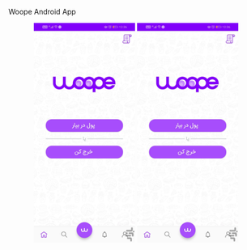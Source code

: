 Woope Android App
<p align="center">
  <img src="https://raw.githubusercontent.com/Hamedlq/woopeAndroidApp/master/images/ir.woope.woopeapp-031304564879.jpg" width="200" title="login method">
  <img src="https://raw.githubusercontent.com/Hamedlq/woopeAndroidApp/master/images/ir.woope.woopeapp-031304564879.jpg" width="200" alt="stores">
</p>
